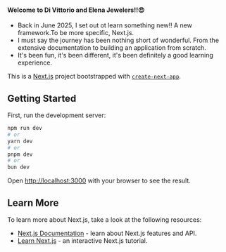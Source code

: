 #### Welcome to Di Vittorio and Elena Jewelers!!😍
- Back in June 2025, I set out ot learn something new!! A new framework.To be more specific, Next.js.
- I must say the journey has been nothing short of wonderful. From the extensive documentation to building an application from scratch.
- It's been fun, it's been different, it's been definitely a good learning experience.

This is a [Next.js](https://nextjs.org) project bootstrapped with [`create-next-app`](https://nextjs.org/docs/pages/api-reference/create-next-app).

## Getting Started

First, run the development server:

```bash
npm run dev
# or
yarn dev
# or
pnpm dev
# or
bun dev
```

Open [http://localhost:3000](http://localhost:3000) with your browser to see the result.
## Learn More

To learn more about Next.js, take a look at the following resources:

- [Next.js Documentation](https://nextjs.org/docs) - learn about Next.js features and API.
- [Learn Next.js](https://nextjs.org/learn-pages-router) - an interactive Next.js tutorial.


